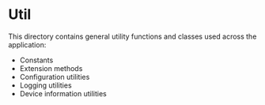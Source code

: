 # Util

This directory contains general utility functions and classes used across the application:
- Constants
- Extension methods
- Configuration utilities
- Logging utilities
- Device information utilities 